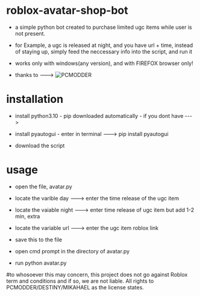 # roblox-avatar-shop-bot
+ a simple python bot created to purchase limited ugc items while user is not present.

+ for Example, a ugc is released at night, and you have url + time, instead of staying up, simply feed the neccessary info into the script, and run it

+ works only with windows(any version), and with FIREFOX browser only!

+ thanks to ---> ![PCMODDER](https://github.com/Mikahael)

# installation

* install python3.10 - pip downloaded automatically - if you dont have --->

* install pyautogui - enter in terminal ---> pip install pyautogui

* download the script

# usage

* open the file, avatar.py

* locate the varible day ---> enter the time release of the ugc item

* locate the vaiable night ---> enter time release of ugc item but add 1-2 min, extra

* locate the variable url ---> enter the ugc item roblox link

* save this to the file

* open cmd prompt in the directory of avatar.py

* run python avatar.py

#to whosoever this may concern, this project does not go against Roblox term and conditions and if so, we are not liable. All rights to PCMODDER/DESTINY/MIKAHAEL as the license states.

